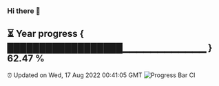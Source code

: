 ### Hi there 👋
⏳ Year progress { ██████████████████▁▁▁▁▁▁▁▁▁▁▁▁ } 62.47 %
---
⏰ Updated on Wed, 17 Aug 2022 00:41:05 GMT
![Progress Bar CI](https://github.com/Moyi321/Moyi321/workflows/Progress%20Bar%20CI/badge.svg)
